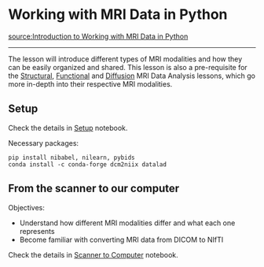 # Working with MRI Data in Python
 
[source:Introduction to Working with MRI Data in Python](https://carpentries-incubator.github.io/SDC-BIDS-IntroMRI/index.html)

---

The lesson will introduce different types of MRI modalities and how they can be easily organized and shared. This lesson is also a pre-requisite for the [Structural](https://carpentries-incubator.github.io/SDC-BIDS-sMRI), [Functional](https://carpentries-incubator.github.io/SDC-BIDS-fMRI) and [Diffusion](https://carpentries-incubator.github.io/SDC-BIDS-dMRI) MRI Data Analysis lessons, which go more in-depth into their respective MRI modalities.

## Setup

Check the details in [Setup](0-Setup.ipynb) notebook.

Necessary packages:

```
pip install nibabel, nilearn, pybids
conda install -c conda-forge dcm2niix datalad
```

## From the scanner to our computer

Objectives:
* Understand how different MRI modalities differ and what each one represents
* Become familiar with converting MRI data from DICOM to NIfTI

Check the details in [Scanner to Computer](1-Scanner_to_computer.ipynb) notebook.

